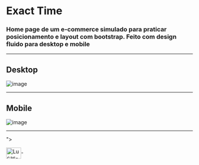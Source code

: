 # Exact Time 

### Home page de um e-commerce simulado para praticar posicionamento e layout com bootstrap. Feito com design fluido para desktop e mobile

<hr>

## Desktop 

![image](https://user-images.githubusercontent.com/81561554/228987000-131241b0-ee7d-42c3-8182-ee995a03783d.png)

<hr>

## Mobile 

![image](https://user-images.githubusercontent.com/81561554/228987349-c774d152-d097-45ee-9be4-1eb4b1dfe794.png)


<hr>

">

 <img align="center" alt="Lucas-HTML" height="30" width="40" src="https://cdn.jsdelivr.net/gh/devicons/devicon@v2.15.1/devicon.min.css">-
